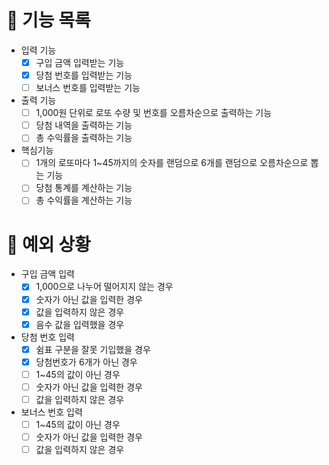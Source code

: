 # 📄 기능 목록

- 입력 기능
  - [x] 구입 금액 입력받는 기능
  - [x] 당첨 번호를 입력받는 기능
  - [ ] 보너스 번호를 입력받는 기능
- 출력 기능
  - [ ] 1,000원 단위로 로또 수량 및 번호를 오름차순으로 출력하는 기능
  - [ ] 당첨 내역을 출력하는 기능
  - [ ] 총 수익률을 출력하는 기능
- 핵심기능
  - [ ] 1개의 로또마다 1~45까지의 숫자를 랜덤으로 6개를 랜덤으로 오름차순으로 뽑는 기능
  - [ ] 당첨 통계를 계산하는 기능
  - [ ] 총 수익률을 계산하는 기능

# 🎯 예외 상황
- 구입 금액 입력
  - [x] 1,000으로 나누어 떨어지지 않는 경우
  - [x] 숫자가 아닌 값을 입력한 경우
  - [x] 값을 입력하지 않은 경우
  - [x] 음수 값을 입력했을 경우
- 당첨 번호 입력
  - [x] 쉼표 구분을 잘못 기입했을 경우
  - [x] 당첨번호가 6개가 아닌 경우
  - [ ] 1~45의 값이 아닌 경우
  - [ ] 숫자가 아닌 값을 입력한 경우
  - [ ] 값을 입력하지 않은 경우
- 보너스 번호 입력
  - [ ] 1~45의 값이 아닌 경우
  - [ ] 숫자가 아닌 값을 입력한 경우
  - [ ] 값을 입력하지 않은 경우
